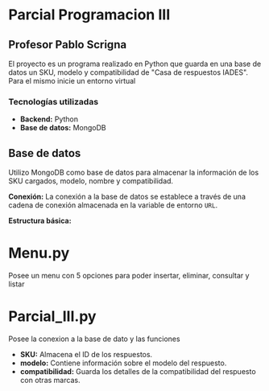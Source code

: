# Parcial Programacion III 
## Profesor Pablo Scrigna

El proyecto es un programa realizado en Python que guarda en una base de datos un SKU, modelo y compatibilidad de "Casa de respuestos IADES".
Para el mismo inicie un entorno virtual 

### Tecnologías utilizadas
* **Backend:** Python
* **Base de datos:** MongoDB

## Base de datos 
Utilizo MongoDB como base de datos para almacenar la información de los SKU cargados, modelo, nombre y compatibilidad.

**Conexión:**
La conexión a la base de datos se establece a través de una cadena de conexión almacenada en la variable de entorno `URL`. 

**Estructura básica:**

# Menu.py
Posee un menu con 5 opciones para poder insertar, eliminar, consultar y listar

# Parcial_III.py
Posee la conexion a la base de dato y las funciones

* **SKU:** Almacena el ID de los respuestos.
* **modelo:** Contiene información sobre el modelo del respuesto.
* **compatibilidad:** Guarda los detalles de la compatibilidad del respuesto con otras marcas.




